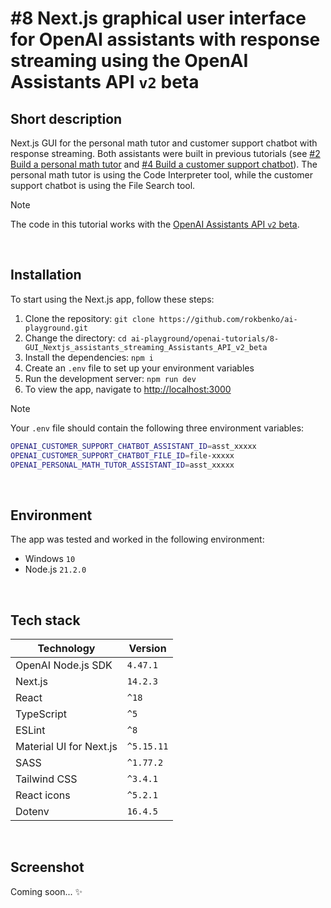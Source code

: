 # #8 Next.js graphical user interface for OpenAI assistants with response streaming using the OpenAI Assistants API `v2` beta

## Short description

Next.js GUI for the personal math tutor and customer support chatbot with response streaming. Both assistants were built in previous tutorials (see [#2 Build a personal math tutor](https://github.com/rokbenko/ai-playground/tree/main/openai-tutorials/2-Build_personal_math_tutor) and [#4 Build a customer support chatbot](https://github.com/rokbenko/ai-playground/tree/main/openai-tutorials/4-Build_customer_support_chatbot)). The personal math tutor is using the Code Interpreter tool, while the customer support chatbot is using the File Search tool.

> [!NOTE]
> The code in this tutorial works with the [OpenAI Assistants API `v2` beta](https://platform.openai.com/docs/api-reference/assistants).

<br>

## Installation

To start using the Next.js app, follow these steps:

1. Clone the repository: `git clone https://github.com/rokbenko/ai-playground.git`
2. Change the directory: `cd ai-playground/openai-tutorials/8-GUI_Nextjs_assistants_streaming_Assistants_API_v2_beta`
3. Install the dependencies: `npm i`
4. Create an `.env` file to set up your environment variables
5. Run the development server: `npm run dev`
6. To view the app, navigate to [http://localhost:3000](http://localhost:3000)

> [!NOTE]
> Your `.env` file should contain the following three environment variables:
>
> ```bash
> OPENAI_CUSTOMER_SUPPORT_CHATBOT_ASSISTANT_ID=asst_xxxxx
> OPENAI_CUSTOMER_SUPPORT_CHATBOT_FILE_ID=file-xxxxx
> OPENAI_PERSONAL_MATH_TUTOR_ASSISTANT_ID=asst_xxxxx
> ```

<br>

## Environment

The app was tested and worked in the following environment:

- Windows `10`
- Node.js `21.2.0`

<br>

## Tech stack

| Technology              | Version    |
| ----------------------- | ---------- |
| OpenAI Node.js SDK      | `4.47.1`   |
| Next.js                 | `14.2.3`   |
| React                   | `^18`      |
| TypeScript              | `^5`       |
| ESLint                  | `^8`       |
| Material UI for Next.js | `^5.15.11` |
| SASS                    | `^1.77.2`  |
| Tailwind CSS            | `^3.4.1`   |
| React icons             | `^5.2.1`   |
| Dotenv                  | `16.4.5`   |

<br>

## Screenshot

Coming soon... ✨
